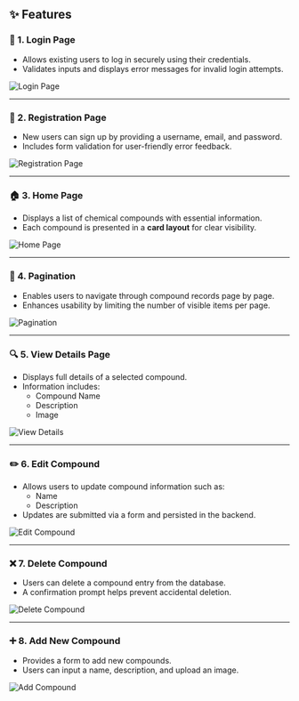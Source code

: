 ## ✨ Features

### 🔐 1. Login Page

- Allows existing users to log in securely using their credentials.
- Validates inputs and displays error messages for invalid login attempts.

![Login Page](https://github.com/user-attachments/assets/bffd114c-0395-4bdd-8a14-f114d36f47c0)

---

### 📝 2. Registration Page

- New users can sign up by providing a username, email, and password.
- Includes form validation for user-friendly error feedback.

![Registration Page](https://github.com/user-attachments/assets/3e7a28bb-942c-4d6b-8b6f-a628656d73ef)

---

### 🏠 3. Home Page

- Displays a list of chemical compounds with essential information.
- Each compound is presented in a **card layout** for clear visibility.

![Home Page](https://github.com/user-attachments/assets/bf747775-01d8-4891-8f55-0a3f27bb2607)

---

### 📄 4. Pagination

- Enables users to navigate through compound records page by page.
- Enhances usability by limiting the number of visible items per page.

![Pagination](https://github.com/user-attachments/assets/ef2677e1-1ad6-48a9-937a-4f6c04750daf)

---

### 🔍 5. View Details Page

- Displays full details of a selected compound.
- Information includes:
  - Compound Name  
  - Description  
  - Image  

![View Details](https://github.com/user-attachments/assets/a0ee4171-c12c-43f2-b441-b39f870859bc)

---

### ✏️ 6. Edit Compound

- Allows users to update compound information such as:
  - Name
  - Description
- Updates are submitted via a form and persisted in the backend.

![Edit Compound](https://github.com/user-attachments/assets/bdd498e4-2e3b-4200-b078-7af1139f91a1)

---

### ❌ 7. Delete Compound

- Users can delete a compound entry from the database.
- A confirmation prompt helps prevent accidental deletion.

![Delete Compound](https://github.com/user-attachments/assets/9e957a8c-ef04-4958-9eac-f340bcc2454c)

---

### ➕ 8. Add New Compound

- Provides a form to add new compounds.
- Users can input a name, description, and upload an image.

![Add Compound](https://github.com/user-attachments/assets/0b68024f-61a8-4ed2-964c-c2518f00a855)
